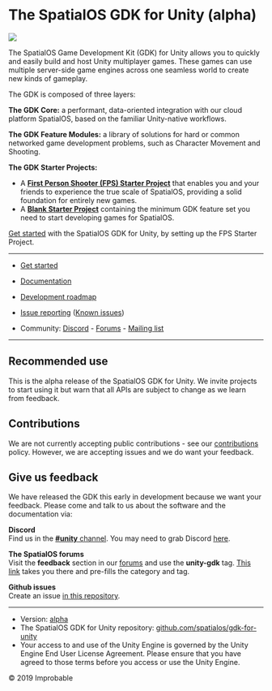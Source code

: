# The SpatialOS GDK for Unity (alpha)

![](https://img.shields.io/badge/license-MIT-brightgreen.svg)

The SpatialOS Game Development Kit (GDK) for Unity allows you to quickly and easily build and host Unity multiplayer games. These games can use multiple server-side game engines across one seamless world to create new kinds of gameplay.

The GDK is composed of three layers:

**The GDK Core:** a performant, data-oriented integration with our cloud platform SpatialOS, based on the familiar Unity-native workflows.

**The GDK Feature Modules:** a library of solutions for hard or common networked game development problems, such as Character Movement and Shooting.

**The GDK Starter Projects:**
* A [**First Person Shooter (FPS) Starter Project**](https://github.com/spatialos/gdk-for-unity-fps-starter-project/) that enables you and your friends to experience the true scale of SpatialOS, providing a solid foundation for entirely new games.
* A [**Blank Starter Project**](https://github.com/spatialos/gdk-for-unity-blank-project) containing the minimum GDK feature set you need to start developing games for SpatialOS.

[Get started](https://docs.improbable.io/unity/alpha/content/get-started/get-started) with the SpatialOS GDK for Unity, by setting up the FPS Starter Project.

---

* [Get started](https://docs.improbable.io/unity/alpha/content/get-started/get-started)
* [Documentation](https://docs.improbable.io/unity/alpha/)

* [Development roadmap](https://github.com/spatialos/gdk-for-unity/projects/1)
* [Issue reporting](https://github.com/spatialos/UnityGDK/issues) ([Known issues](https://docs.improbable.io/unity/alpha/known-issues))

* Community: [Discord](https://discord.gg/SCZTCYm) - [Forums](https://forums.improbable.io/latest?tags=unity-gdk) - [Mailing list](http://go.pardot.com/l/169082/2018-06-25/27mhsb)

---

## Recommended use

This is the alpha release of the SpatialOS GDK for Unity. We invite projects to start using it but warn that all APIs are subject to change as we learn from feedback. 

## Contributions

We are not currently accepting public contributions - see our [contributions](https://docs.improbable.io/unity/alpha/contributing) policy. However, we are accepting issues and we do want your feedback.


## Give us feedback

We have released the GDK this early in development because we want your feedback. Please come and talk to us about the software and the documentation via:

**Discord**<br/>
Find us in the [**#unity** channel](https://discord.gg/SCZTCYm). You may need to grab Discord [here](https://discordapp.com).

**The SpatialOS forums**<br/>
Visit the **feedback** section in our [forums](https://forums.improbable.io) and use the **unity-gdk** tag. [This link](https://forums.improbable.io/new-topic?category=Feedback&tags=unity-gdk) takes you there and pre-fills the category and tag.

**Github issues**<br/>
Create an issue [in this repository](https://github.com/spatialos/UnityGDK/issues).

---
* Version: [alpha](https://docs.improbable.io/reference/latest/shared/release-policy)
* The SpatialOS GDK for Unity repository: [github.com/spatialos/gdk-for-unity](https://github.com/spatialos/gdk-for-unity)
* Your access to and use of the Unity Engine is governed by the Unity Engine End User License Agreement. Please ensure that you have agreed to those terms before you access or use the Unity Engine.

&copy; 2019 Improbable
